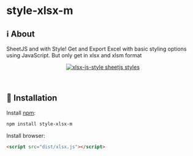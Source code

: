 # style-xlsx-m

## ℹ️ About

SheetJS and with Style! Get and Export Excel with basic styling options using JavaScript. But only get in xlsx and xlsm format

<p align="center">
  <a href="https://github.com/gitbrent/xlsx-js-style/">
    <img alt="xlsx-js-style sheetjs styles" title="style-xlsx-m sheetjs styles" src="https://github.com/gitbrent/xlsx-js-style/blob/7664a045cd8f96b6b1b92ad563babebb8d6e0b4a/demos/browser/images/readme_banner.png"/>
  </a>
</p>
<br/>

## 🔌 Installation

Install [npm](https://www.npmjs.org/package/style-xlsx-m):

```sh
npm install style-xlsx-m
```

Install browser:

```html
<script src="dist/xlsx.js"></script>
```